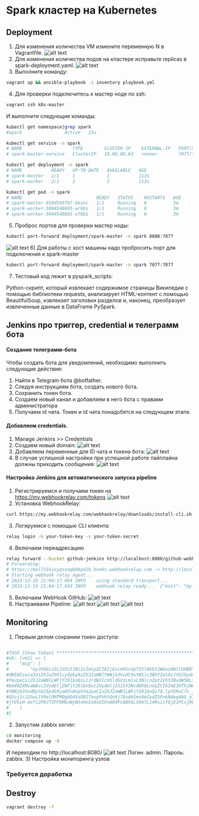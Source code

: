 # Spark кластер на Kubernetes

## Deployment
1) Для изменения количества VM измените переменную N в Vagrantfile.
![alt text](./screenshots/1-1.png)
2) Для изменения количества подов на кластере исправьте replicas в spark-deployment.yaml.
![alt text](./screenshots/1-2.png)
3) Выполните команду: 
```bash
vagrant up && ansible-playbook -i inventory playbook.yml
```
4) Для проверки подключитесь к мастер ноде по ssh:
```bash
vagrant ssh k8s-master
```
И выполните следующие команды:
```bash
kubectl get namespace|grep spark
#spark                Active   23s
```

```bash
kubectl get service -n spark
# NAME                   TYPE        CLUSTER-IP    EXTERNAL-IP   PORT(S)    AGE
# spark-master-service   ClusterIP   10.96.88.63   <none>        7077/TCP   66s
```

```bash
kubectl get deployment -n spark
# NAME           READY   UP-TO-DATE   AVAILABLE   AGE
# spark-master   1/1     1            1           113s
# spark-worker   2/2     2            2           113s
```

```bash
kubectl get pod -n spark
# NAME                            READY   STATUS    RESTARTS   AGE
# spark-master-659d596f87-bkxnc   1/1     Running   0          3m
# spark-worker-5994548665-wr6bs   1/1     Running   0          3m
# spark-worker-5994548665-xf6b2   1/1     Running   0          3m
```
5) Проброс портов для проверки мастер ноды:

```bash
kubectl port-forward deployment/spark-master -n spark 8888:7077 
```
![alt text](./screenshots/1-5.png)
6) Для работы с хост машины надо пробросить порт для подключения к spark-master
```bash
kubectl port-forward deployment/spark-master -n spark 7077:7077 
```
7) Тестовый код лежит в pyspark_scripts:

Python-скрипт, который извлекает содержимое страницы Википедии с помощью библиотеки requests, анализирует HTML-контент с помощью BeautifulSoup, извлекает заголовки разделов и, наконец, преобразует извлеченные данные в DataFrame PySpark.

## Jenkins про триггер, credential и телеграмм бота
#### Создание телеграмм-бота
Чтобы создать бота для уведомлений, необходимо выполнить следующие действия:
1. Найти в Telegram бота @botfather.
2. Следуя инструкциям бота, создать нового бота.
3. Сохранить токен бота.
4. Создаем новый канал и добавляем в него бота с правами администратора
5. Получаем id чата.
Токен и id чата понадобятся на следующем этапе.
#### Добавляем credentials.
1. Manage Jenkins >> Credentials
2. Создаем новый domain:
![alt text](./screenshots/2-1.png)
3. Добавляем переменные для ID чата и токена бота:
![alt text](./screenshots/2-2.png)
4. В случае успешной настройки при успешной работе пайплайна должны приходить сообщения:
![alt text](./screenshots/2-3.png)
#### Настройка Jenkins для автоматического запуска pipeline
1. Регистрируемся и получаем токен на https://my.webhookrelay.com/tokens
![alt text](./screenshots/2-4.png)
2. Установка WebhookRelay:
```bash
curl https://my.webhookrelay.com/webhookrelay/downloads/install-cli.sh | bash
```
3. Логируемся с помощью CLI клиента:
```bash
relay login -k your-token-key -s your-token-secret	
```
4. Включаем переадресацию
```bash
relay forward --bucket github-jenkins http://localhost:8080/github-webhook/
# Forwarding:
# https://mollh1kixyqsoogbbbpd2k.hooks.webhookrelay.com -> http://localhost:8080/github-webhook/
# Starting webhook relay agent...
# 2023-12-19 21:04:17.664 INFO    using standard transport...
# 2023-12-19 21:04:17.843 INFO    webhook relay ready...  {"host": "my.webhookrelay.com:8080", "buckets": ["816b966c-c659-4964-aa2a-1eb9fbdb5780"]}
```
5. Включаем WebHook GitHub:
![alt text](./screenshots/2-5.png)
6. Настраиваем Pipeline:
![alt text](./screenshots/2-6.png)
![alt text](./screenshots/2-7.png)
![alt text](./screenshots/2-8.png)

## Monitoring
1) Первым делом сохраним токен доступа:
```bash

#TASK [Show Token] **************************************************************************************************************************
#ok: [vm1] => {
#    "msg": [
#        "eyJhbGciOiJSUzI1NiIsImtpZCI6IjExcm9ScGpTSVlRbkt2WUwzOWltUHBBYTNrbWVPYTZ3SVlUZ1oxRFhKdEkifQ.eyJpc3MiOiJrdWJlcm5ldGVzL3NlcnZpY2VhY2Nv
#dW50Iiwia3ViZXJuZXRlcy5pby9zZXJ2aWNlYWNjb3VudC9uYW1lc3BhY2UiOiJtb25pdG9yaW5nIiwia3ViZXJuZXRlcy5pby9zZXJ2aWNlYWNjb3VudC9zZWNyZXQubmFtZSI6Inph
#YmJpeC1zZXJ2aWNlLWFjY291bnQiLCJrdWJlcm5ldGVzLmlvL3NlcnZpY2VhY2NvdW50L3NlcnZpY2UtYWNjb3VudC5uYW1lIjoiemFiYml4LXNlcnZpY2UtYWNjb3VudCIsImt1YmVy
#bmV0ZXMuaW8vc2VydmljZWFjY291bnQvc2VydmljZS1hY2NvdW50LnVpZCI6ImE3OThjNWExLTg2Y2EtNDJlNC05YmQ3LTU5MDgyM2FiYzgyYSIsInN1YiI6InN5c3RlbTpzZXJ2aWNl
#YWNjb3VudDptb25pdG9yaW5nOnphYmJpeC1zZXJ2aWNlLWFjY291bnQifQ.lp7ERuC7s_jYtyr3CmnPRfN_gTHJd3PyUC_GT4HOKbLdVIuPgIAl-juupIcvnI4iL2bZMbsMGRbLwrldv
#QSuj2cJZGwL1tRelOMTMQgbDdVsOB1TeopPVktQn9j7AvAH1mv9mZydZ5FnkNdeg4AQ_eTPAz6A7H2129j6mveqjpmJR3ymrhDrewq46A0u6UQ7sZusOnQ5hyD3eOUAFTv1iXHGci8-h
#jYVbiH-dxf12P8JTSFF6MGnNyN5xHnIx6uV2UnA04PcABhGLSKm7L14RsizfGjEzPCsjREkfPIU_AdNrjfz8AKTyStcI2J2sh8nhcoMnM6yaDrYVAiuXpKxiQ"
#    ]
#}
```
2) Запустим zabbix server:
```bash
cd monitoring
docker compose up -d
```
И переходим по http://localhost:8080/
![alt text](./screenshots/3-1.png)
Логин: admin. Пароль: zabbix.
3) Настройка мониторинга узлов
### Требуется доработка
## Destroy
```bash
vagrant destroy -f 
```
